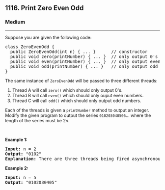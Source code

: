 <h2>1116. Print Zero Even Odd</h2><h3>Medium</h3><hr><div><p>Suppose you are given the following code:</p>

<pre>class ZeroEvenOdd {
&nbsp; public ZeroEvenOdd(int n) { ... }&nbsp;     // constructor
  public void zero(printNumber) { ... }  // only output 0's
  public void even(printNumber) { ... }  // only output even numbers
  public void odd(printNumber) { ... }   // only output odd numbers
}
</pre>

<p>The same instance of <code>ZeroEvenOdd</code> will be passed to three different threads:</p>

<ol>
	<li>Thread A will call&nbsp;<code>zero()</code>&nbsp;which should only output 0's.</li>
	<li>Thread B will call&nbsp;<code>even()</code>&nbsp;which should only ouput even numbers.</li>
	<li>Thread C will call <code>odd()</code>&nbsp;which should only output odd numbers.</li>
</ol>

<p>Each of the threads is given a&nbsp;<code>printNumber</code> method to output&nbsp;an integer. Modify the given program to output the series&nbsp;<code>010203040506</code>... where the length of the series must be 2<em>n</em>.</p>

<p>&nbsp;</p>

<p><strong>Example 1:</strong></p>

<pre><b>Input:</b> n = 2
<b>Output:</b> "0102"
<strong>Explanation:</strong> There are three threads being fired asynchronously. One of them calls zero(), the other calls even(), and the last one calls odd(). "0102" is the correct output.
</pre>

<p><strong>Example 2:</strong></p>

<pre><b>Input:</b> n = 5
<b>Output:</b> "0102030405"
</pre>
</div>